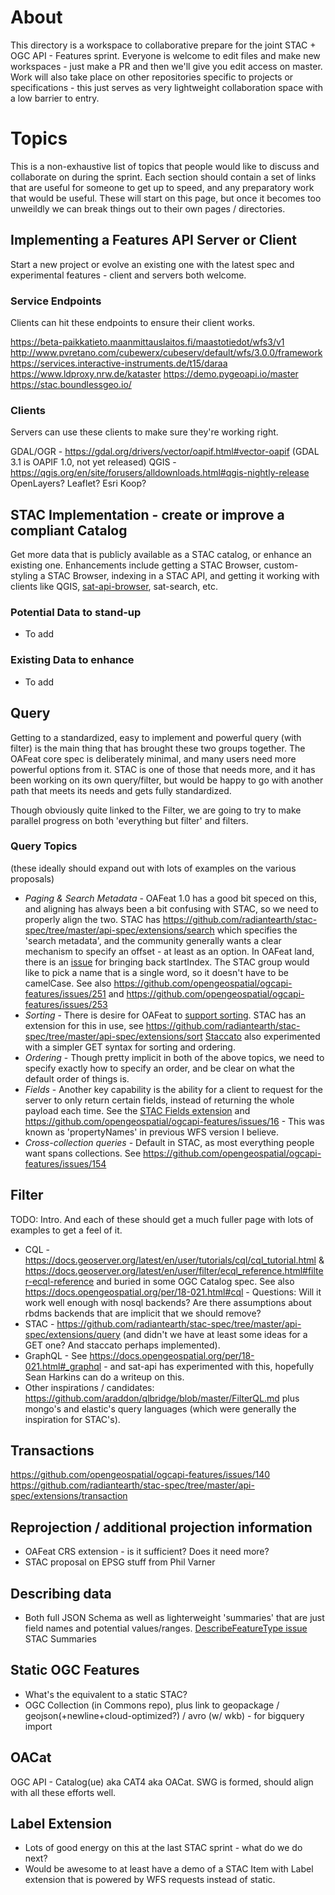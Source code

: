 # About

This directory is a workspace to collaborative prepare for the joint STAC + OGC API - Features sprint. Everyone is welcome
to edit files and make new workspaces - just make a PR and then we'll give you edit access on master. Work will also take place 
on other repositories specific to projects or specifications - this just serves as very lightweight collaboration space 
with a low barrier to entry. 

# Topics

This is a non-exhaustive list of topics that people would like to discuss and collaborate on during the sprint. Each section
should contain a set of links that are useful for someone to get up to speed, and any preparatory work that would be useful.
These will start on this page, but once it becomes too unweildly we can break things out to their own pages / directories. 

## Implementing a Features API Server or Client

Start a new project or evolve an existing one with the latest spec and experimental features - client and servers both 
welcome. 

### Service Endpoints

Clients can hit these endpoints to ensure their client works.

https://beta-paikkatieto.maanmittauslaitos.fi/maastotiedot/wfs3/v1
http://www.pvretano.com/cubewerx/cubeserv/default/wfs/3.0.0/framework  
https://services.interactive-instruments.de/t15/daraa
https://www.ldproxy.nrw.de/kataster
https://demo.pygeoapi.io/master
https://stac.boundlessgeo.io/

### Clients

Servers can use these clients to make sure they're working right.

GDAL/OGR - https://gdal.org/drivers/vector/oapif.html#vector-oapif (GDAL 3.1 is OAPIF 1.0, not yet released)
QGIS - https://qgis.org/en/site/forusers/alldownloads.html#qgis-nightly-release
OpenLayers? Leaflet? Esri Koop? 

## STAC Implementation - create or improve a compliant Catalog

Get more data that is publicly available as a STAC catalog, or enhance an existing one. Enhancements include getting 
a STAC Browser, custom-styling a STAC Browser, indexing in a STAC API, and getting it working with clients like QGIS, 
[sat-api-browser](https://github.com/sat-utils/sat-api-browser), sat-search, etc.

### Potential Data to stand-up
 
 * To add

### Existing Data to enhance

 * To add
 
## Query

Getting to a standardized, easy to implement and powerful query (with filter) is the main thing that has brought these two
groups together. The OAFeat core spec is deliberately minimal, and many users need more powerful options from it. STAC is 
one of those that needs more, and it has been working on its own query/filter, but would be happy to go with another path
that meets its needs and gets fully standardized.

Though obviously quite linked to the Filter, we are going to try to make parallel progress on both 'everything but filter' and
filters.

### Query Topics

(these ideally should expand out with lots of examples on the various proposals)

* *Paging & Search Metadata* - OAFeat 1.0 has a good bit speced on this, and aligning has always been a bit confusing with STAC,
so we need to properly align the two. STAC has https://github.com/radiantearth/stac-spec/tree/master/api-spec/extensions/search
which specifies the 'search metadata', and the community generally wants a clear mechanism to specify an offset - at least as 
an option. In OAFeat land, there is an [issue](https://github.com/opengeospatial/ogcapi-features/issues/75)
for bringing back startIndex. The STAC group would like to pick a name that is a single word, so it doesn't have to be 
camelCase. See also https://github.com/opengeospatial/ogcapi-features/issues/251 and https://github.com/opengeospatial/ogcapi-features/issues/253
* *Sorting* - There is desire for OAFeat to [support sorting](https://github.com/opengeospatial/ogcapi-features/issues/157). 
STAC has an extension for this in use, see https://github.com/radiantearth/stac-spec/tree/master/api-spec/extensions/sort 
[Staccato](https://github.com/planetlabs/staccato) also experimented with a simpler GET syntax for sorting and ordering. 
* *Ordering* - Though pretty implicit in both of the above topics, we need to specify exactly how to specify an order, and be
clear on what the default order of things is.
* *Fields* - Another key capability is the ability for a client to request for the server to only return certain fields,
instead of returning the whole payload each time. See the [STAC Fields extension](https://github.com/radiantearth/stac-spec/tree/master/api-spec/extensions/fields)
and https://github.com/opengeospatial/ogcapi-features/issues/16 - This was known as 'propertyNames' in previous WFS version 
I believe.
* *Cross-collection queries* - Default in STAC, as most everything people want spans collections. See https://github.com/opengeospatial/ogcapi-features/issues/154

## Filter

TODO: Intro. And each of these should get a much fuller page with lots of examples to get a feel of it.

* CQL - https://docs.geoserver.org/latest/en/user/tutorials/cql/cql_tutorial.html & https://docs.geoserver.org/latest/en/user/filter/ecql_reference.html#filter-ecql-reference
 and buried in some OGC Catalog spec. See also https://docs.opengeospatial.org/per/18-021.html#cql - Questions: Will it work
 well enough with nosql backends? Are there assumptions about rbdms backends that are implicit that we should remove? 
* STAC - https://github.com/radiantearth/stac-spec/tree/master/api-spec/extensions/query (and didn't we have at least some ideas
for a GET one? And staccato perhaps implemented).
* GraphQL - See https://docs.opengeospatial.org/per/18-021.html#_graphql - and sat-api has experimented with this, hopefully
Sean Harkins can do a writeup on this.
* Other inspirations / candidates: https://github.com/araddon/qlbridge/blob/master/FilterQL.md plus mongo's and elastic's 
query languages (which were generally the inspiration for STAC's).


## Transactions

https://github.com/opengeospatial/ogcapi-features/issues/140
https://github.com/radiantearth/stac-spec/tree/master/api-spec/extensions/transaction

## Reprojection / additional projection information

* OAFeat CRS extension - is it sufficient? Does it need more?
* STAC proposal on EPSG stuff from Phil Varner

## Describing data

* Both full JSON Schema as well as lighterweight 'summaries' that are just field names and potential values/ranges. 
[DescribeFeatureType issue](https://github.com/opengeospatial/ogcapi-features/issues/56)
STAC Summaries

## Static OGC Features

* What's the equivalent to a static STAC? 
* OGC Collection (in Commons repo), plus link to geopackage / geojson(+newline+cloud-optimized?) / avro (w/ wkb) - for bigquery import

## OACat

OGC API - Catalog(ue) aka CAT4 aka OACat. SWG is formed, should align with all these efforts well.

## Label Extension

* Lots of good energy on this at the last STAC sprint - what do we do next?
* Would be awesome to at least have a demo of a STAC Item with Label extension that is powered by WFS requests instead of static.



